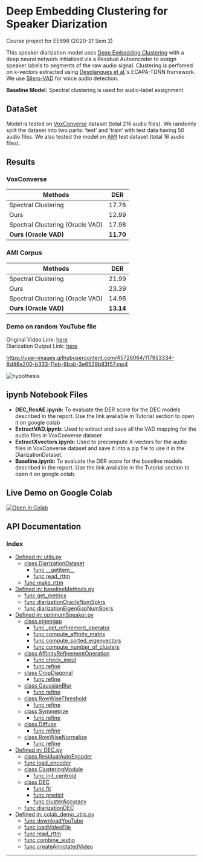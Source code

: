 # Deep Embedding Clustering for Speaker Diarization

Course project for EE698 (2020-21 Sem 2)

This speaker diarization model uses [Deep Embedding Clustering][dec] with a deep neural network initialized via
a Residual Autoencoder to assign speaker labels to segments of the raw audio signal.
Clustering is perfomed on x-vectors extracted using [Desplanques et al.][desplanques]'s ECAPA-TDNN framework.
We use [Silero-VAD][vad] for voice audio detection.

**Baseline Model:** Spectral clustering is used for audio-label assignment.

## DataSet
Model is tested on [VoxConverse][voxconverse] dataset (total 216 audio files). We randomly split the dataset into two parts: ‘test’ and ‘train’ with test data having 50 audio files. We also tested the model on [AMI](https://groups.inf.ed.ac.uk/ami/corpus/) test dataset (total 16 audio files).

## Results
### VoxConverse
Methods                          |     DER
-------------------------------  | -----------
Spectral Clustering              | 17.76
Ours                             | 12.99
Spectral Clustering (Oracle VAD) | 17.98
**Ours (Oracle VAD)**            | **11.70**

### AMI Corpus
Methods                          |     DER
-------------------------------  | -----------
Spectral Clustering              | 21.99
Ours                             | 23.39
Spectral Clustering (Oracle VAD) | 14.96
**Ours (Oracle VAD)**            | **13.14**

### Demo on random YouTube file
Original Video Link: [here](https://www.youtube.com/watch?v=4-mvb-8FHPo)\
Diarization Output Link: [here](http://www.youtube.com/watch?v=NH9Glqdu0gw "Demo Speaker Diarization by Team TensorSlow")

https://user-images.githubusercontent.com/45726064/117953334-8d48e200-b333-11eb-9bab-3e6529b83f57.mp4

![hypothesis](https://user-images.githubusercontent.com/45726064/117957270-8623d300-b337-11eb-9e4c-15751fb2ac9e.png)

## ipynb Notebook Files
- **DEC_ResAE.ipynb:** To evaluate the DER score for the DEC models described in the report. Use the link available in Tutorial section to open it on google colab
- **ExtractVAD.ipynb:** Used to extract and save all the VAD mapping for the audio files in VoxConverse dataset.
- **ExtractXvectors.ipynb:** Used to precompute X-vectors for the audio files in VoxConverse dataset and save it into a zip file to use it in the DiarizationDataset.
- **Baseline.ipynb:** To evaluate the DER score for the baseline models described in the report. Use the link available in the Tutorial section to open it on google colab.

## Live Demo on Google Colab
[![Open In Colab](https://colab.research.google.com/assets/colab-badge.svg)](https://colab.research.google.com/drive/1w1-BD2XLW3oz6kG5YqNZEMoalgIKqp8b?usp=sharing)

## API Documentation
### Index

- [Defined in: utils.py](https://github.com/shashikg/speaker_diarization_ee698/wiki/utils)
  - [class DiarizationDataset](https://github.com/shashikg/speaker_diarization_ee698/wiki/utils#diarizationdataset)
    - [func \_\_getitem\_\_](https://github.com/shashikg/speaker_diarization_ee698/wiki/utils#getitem)
    - [func read\_rttm](https://github.com/shashikg/speaker_diarization_ee698/wiki/utils#read_rttm)
  - [func make\_rttm](https://github.com/shashikg/speaker_diarization_ee698/wiki/utils#make_rttm)
- [Defined in: baselineMethods.py](https://github.com/shashikg/speaker_diarization_ee698/wiki/baselineMethods)
  - [func get\_metrics](https://github.com/shashikg/speaker_diarization_ee698/wiki/baselineMethods#get_metrics)
  - [func diarizationOracleNumSpkrs](https://github.com/shashikg/speaker_diarization_ee698/wiki/baselineMethods#diarizationOracleNumSpkrs)
  - [func diarizationEigenGapNumSpkrs](https://github.com/shashikg/speaker_diarization_ee698/wiki/baselineMethods#diarizationEigenGapNumSpkrs)
- [Defined in: optimumSpeaker.py](https://github.com/shashikg/speaker_diarization_ee698/wiki/optimumSpeaker)
  - [class eigengap](https://github.com/shashikg/speaker_diarization_ee698/wiki/optimumSpeaker#eigengap)
    - [func \_get\_refinement\_operator](https://github.com/shashikg/speaker_diarization_ee698/wiki/optimumSpeaker#getrefinementoperator)
    - [func compute\_affinity\_matrix](https://github.com/shashikg/speaker_diarization_ee698/wiki/optimumSpeaker#computeaffinitymatrix)
    - [func compute\_sorted\_eigenvectors](https://github.com/shashikg/speaker_diarization_ee698/wiki/optimumSpeaker#computesortedeigenvectors)
    - [func compute\_number\_of\_clusters](https://github.com/shashikg/speaker_diarization_ee698/wiki/optimumSpeaker#computenumberofclusters)
  - [class AffinityRefinementOperation](https://github.com/shashikg/speaker_diarization_ee698/wiki/optimumSpeaker#affinityrefinementoperation)
    - [func check\_input](https://github.com/shashikg/speaker_diarization_ee698/wiki/optimumSpeaker#checkinput)
    - [func refine](https://github.com/shashikg/speaker_diarization_ee698/wiki/optimumSpeaker#refine)
  - [class CropDiagonal](https://github.com/shashikg/speaker_diarization_ee698/wiki/optimumSpeaker#Cropdiagonal)
    - [func refine](https://github.com/shashikg/speaker_diarization_ee698/wiki/optimumSpeaker#refineCropdiagonal)
  - [class GaussianBlur](https://github.com/shashikg/speaker_diarization_ee698/wiki/optimumSpeaker#gaussianblur)
    - [func refine](https://github.com/shashikg/speaker_diarization_ee698/wiki/optimumSpeaker#refinegaussianblur)
  - [class RowWiseThreshold](https://github.com/shashikg/speaker_diarization_ee698/wiki/optimumSpeaker#rowwisethreshold)
    - [func refine](https://github.com/shashikg/speaker_diarization_ee698/wiki/optimumSpeaker#refinerowwisethreshold)
  - [class Symmetrize](https://github.com/shashikg/speaker_diarization_ee698/wiki/optimumSpeaker#symmetrize)
    - [func refine](https://github.com/shashikg/speaker_diarization_ee698/wiki/optimumSpeaker#refinesymmetrize)
  - [class Diffuse](https://github.com/shashikg/speaker_diarization_ee698/wiki/optimumSpeaker#diffuse)
    - [func refine](https://github.com/shashikg/speaker_diarization_ee698/wiki/optimumSpeaker#refinediffuse)
  - [class RowWiseNormalize](https://github.com/shashikg/speaker_diarization_ee698/wiki/optimumSpeaker#rowwisenormalize)
    - [func refine](https://github.com/shashikg/speaker_diarization_ee698/wiki/optimumSpeaker#refinerowwisenormalize)
- [Defined in: DEC.py](https://github.com/shashikg/speaker_diarization_ee698/wiki/DEC)
  - [class ResidualAutoEncoder](https://github.com/shashikg/speaker_diarization_ee698/wiki/DEC#residualautoencoder)
  - [func load\_encoder](https://github.com/shashikg/speaker_diarization_ee698/wiki/DEC#loadencoder)
  - [class ClusteringModule](https://github.com/shashikg/speaker_diarization_ee698/wiki/DEC#clusteringmodule)
    - [func init\_centroid](https://github.com/shashikg/speaker_diarization_ee698/wiki/DEC#initcentroid)
  - [class DEC](https://github.com/shashikg/speaker_diarization_ee698/wiki/DEC#dec)
    - [func fit](https://github.com/shashikg/speaker_diarization_ee698/wiki/DEC#fit)
    - [func predict](https://github.com/shashikg/speaker_diarization_ee698/wiki/DEC#predict)
    - [func clusterAccuracy](https://github.com/shashikg/speaker_diarization_ee698/wiki/DEC#clusteraccuracy)
  - [func diarizationDEC](https://github.com/shashikg/speaker_diarization_ee698/wiki/DEC#diarizationDEC)
- [Defined in: colab_demo_utils.py](https://github.com/shashikg/speaker_diarization_ee698/wiki/colab_demo_utils)
  - [func downloadYouTube](https://github.com/shashikg/speaker_diarization_ee698/wiki/colab_demo_utils#downloadYouTube)
  - [func loadVideoFile](https://github.com/shashikg/speaker_diarization_ee698/wiki/colab_demo_utils#loadVideoFile)
  - [func read\_rttm](https://github.com/shashikg/speaker_diarization_ee698/wiki/colab_demo_utils#read_rttm)
  - [func combine\_audio](https://github.com/shashikg/speaker_diarization_ee698/wiki/colab_demo_utils#combine_audio)
  - [func createAnnotatedVideo](https://github.com/shashikg/speaker_diarization_ee698/wiki/colab_demo_utils#createAnnotatedVideo)


---
[//]: #
[dec]: <https://arxiv.org/abs/1511.06335>
[desplanques]: <https://arxiv.org/abs/2005.07143v1>
[vad]: <https://pytorch.org/hub/snakers4_silero-vad_vad/>
[voxconverse]: <https://pytorch.org/hub/snakers4_silero-vad_vad/>
